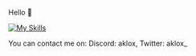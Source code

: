 Hello 👀

[![My Skills](https://skillicons.dev/icons?i=lua,js,typescript)](https://skillicons.dev)

You can contact me on:
Discord: aklox, Twitter: aklox_
